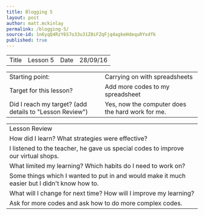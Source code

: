 ```yaml
---
title: Blogging 5
layout: post
author: matt.mckinlay
permalink: /blogging-5/
source-id: 1n6yqQ4RzY6S7o33u31Z0iFZqFjq4agkeHdequRYxdfk
published: true
---
```

<table>
  <tr>
    <td>Title</td>
    <td>Lesson 5</td>
    <td>Date</td>
    <td>28/09/16</td>
  </tr>
</table>


<table>
  <tr>
    <td>Starting point:</td>
    <td>Carrying on with spreadsheets</td>
  </tr>
  <tr>
    <td>Target for this lesson?</td>
    <td>Add more codes to my spreadsheet</td>
  </tr>
  <tr>
    <td>Did I reach my target? 
(add details to "Lesson Review")</td>
    <td>Yes, now the computer does the hard work for me.</td>
  </tr>
</table>


<table>
  <tr>
    <td>Lesson Review</td>
  </tr>
  <tr>
    <td>How did I learn? What strategies were effective? </td>
  </tr>
  <tr>
    <td>I listened to the teacher, he gave us special codes to improve our virtual shops.</td>
  </tr>
  <tr>
    <td>What limited my learning? Which habits do I need to work on? </td>
  </tr>
  <tr>
    <td>Some things which I wanted to put in and would make it much easier but I didn't know how to. </td>
  </tr>
  <tr>
    <td>What will I change for next time? How will I improve my learning?</td>
  </tr>
  <tr>
    <td>Ask for more codes and ask how to do more complex codes.</td>
  </tr>
</table>


